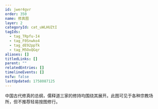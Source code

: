 ```yaml
---
id: jwer4gvr
order: 350
name: 修真图
layer: 2
categoryId: cat_uWLHUZtI
tagIds:
  - tag_TRpfu-I4
  - tag_F0Snwko4
  - tag_dE92ppTk
  - tag_M5OxQGqr
aliases: []
titledLinks: []
parent: ""
relatedEntries: []
timelineEvents: []
nsfw: false
lastUpdated: 1758087125
---
```


中国古代修真的总纲，儒释道三家的修持均围绕其展开。此图可见于各种宗教场所，但不推荐轻易按图修行。